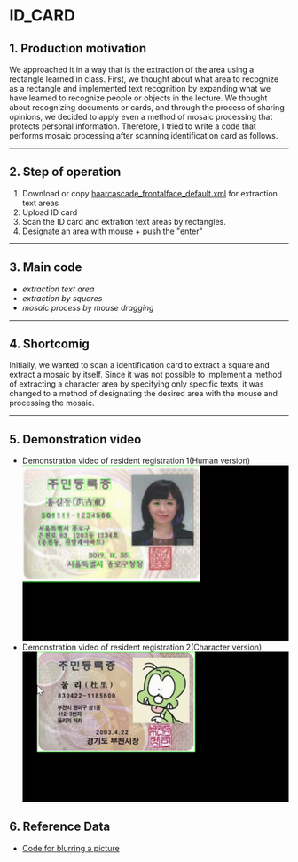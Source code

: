 # ID_CARD

## **1. Production motivation**
 We approached it in a way that is the extraction of the area using a rectangle learned in class. First, we thought about what area to recognize as a rectangle and implemented text recognition by expanding what we have learned to recognize people or objects in the lecture. We thought about recognizing documents or cards, and through the process of sharing opinions, we decided to apply even a method of mosaic processing that protects personal information. Therefore, I tried to write a code that performs mosaic processing after scanning identification card as follows.  

---

## **2. Step of operation**
1. Download or copy [haarcascade_frontalface_default.xml](https://github.com/opencv/opencv/tree/master/data/haarcascades) for extraction text areas  
2. Upload ID card
3. Scan the ID card and extration text areas by rectangles. 
4. Designate an area  with mouse + push the "enter"  

---

## **3. Main code**   
* *extraction text area*  
* *extraction by squares*  
* *mosaic process by mouse dragging*   

---

## **4. Shortcomig**
Initially, we wanted to scan a identification card to extract a square and extract a mosaic by itself. Since it was not possible to implement a method of extracting a character area by specifying only specific texts, it was changed to a method of designating the desired area with the mouse and processing the mosaic.

---

## **5. Demonstration video**  
* Demonstration video of resident registration 1(Human version)
![](mosaic.mov.gif)
* Demonstration video of resident registration 2(Character version)
![](dooly_video.gif)

## **6. Reference Data**
* [Code for blurring a picture](https://scribblinganything.tistory.com/499)